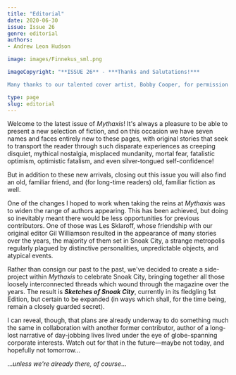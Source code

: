 ```yaml
---
title: "Editorial"
date: 2020-06-30
issue: Issue 26
genre: editorial
authors:
- Andrew Leon Hudson

image: images/Finnekus_sml.png

imageCopyright: "**ISSUE 26** - ***Thanks and Salutations!***

Many thanks to our talented cover artist, Bobby Cooper, for permission to use his wonderlandish image *Finnekus, the flower-breathing dragon* for this issue's cover. Bobby works with colored pencil, tempting the night sky with music, poetry, and even dance until it sends him sheets of black paper to draw upon. The results are strange and beautiful — you can check them out on his [Instagram](https://www.instagram.com/bcooperart/), and he has [an online shop](https://www.redbubble.com/people/bcooperart/shop) with myriad cool options too."

type: page
slug: editorial
---
```


Welcome to the latest issue of *Mythaxis*! It's always a pleasure to be able to present a new selection of fiction, and on this occasion we have seven names and faces entirely new to these pages, with original stories that seek to transport the reader through such disparate experiences as creeping disquiet, mythical nostalgia, misplaced mundanity, mortal fear, fatalistic optimism, optimistic fatalism, and even silver-tongued self-confidence!

But in addition to these new arrivals, closing out this issue you will also find an old, familiar friend, and (for long-time readers) old, familiar fiction as well.

One of the changes I hoped to work when taking the reins at *Mythaxis* was to widen the range of authors appearing. This has been achieved, but doing so inevitably meant there would be less opportunities for previous contributors. One of those was Les Sklaroff, whose friendship with our original editor Gil Williamson resulted in the appearance of many stories over the years, the majority of them set in Snoak City, a strange metropolis regularly plagued by distinctive personalities, unpredictable objects, and atypical events.

Rather than consign our past to the past, we've decided to create a side-project within *Mythaxis* to celebrate Snoak City, bringing together all those loosely interconnected threads which wound through the magazine over the years. The result is ***Sketches of Snoak City***, currently in its fledgling 1st Edition, but certain to be expanded (in ways which shall, for the time being, remain a closely guarded secret).

I can reveal, though, that plans are already underway to do something much the same in collaboration with another former contributor, author of a long-lost narrative of day-jobbing lives lived under the eye of globe-spanning corporate interests. Watch out for that in the future—maybe not today, and hopefully not tomorrow…

…*unless we're already there, of course*…
